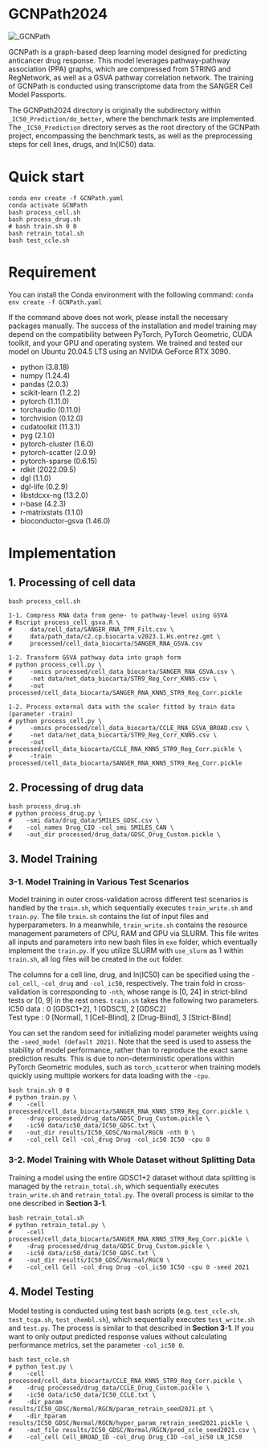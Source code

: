 # GCNPath2024

![_GCNPath](https://github.com/user-attachments/assets/15a24078-e7c7-429b-80a1-3a99ac64f361)

GCNPath is a graph-based deep learning model designed for predicting anticancer drug response. This model leverages pathway-pathway association (PPA) graphs, which are compressed from STRING and RegNetwork, as well as a GSVA pathway correlation network. The training of GCNPath is conducted using transcriptome data from the SANGER Cell Model Passports.

The GCNPath2024 directory is originally the subdirectory within ```_IC50_Prediction/do_better```, where the benchmark tests are implemented. The ```_IC50_Prediction``` directory serves as the root directory of the GCNPath project, encompassing the benchmark tests, as well as the preprocessing steps for cell lines, drugs, and ln(IC50) data.

# Quick start
```
conda env create -f GCNPath.yaml
conda activate GCNPath
bash process_cell.sh
bash process_drug.sh
# bash train.sh 0 0
bash retrain_total.sh
bash test_ccle.sh
```

# Requirement
You can install the Conda environment with the following command:
```conda env create -f GCNPath.yaml```

If the command above does not work, please install the necessary packages manually. The success of the installation and model training may depend on the compatibility between PyTorch, PyTorch Geometric, CUDA toolkit, and your GPU and operating system. We trained and tested our model on Ubuntu 20.04.5 LTS using an NVIDIA GeForce RTX 3090.

* python (3.8.18)
* numpy (1.24.4)
* pandas (2.0.3)
* scikit-learn (1.2.2)
* pytorch (1.11.0)
* torchaudio (0.11.0)
* torchvision (0.12.0)
* cudatoolkit (11.3.1)
* pyg (2.1.0)
* pytorch-cluster (1.6.0)
* pytorch-scatter (2.0.9)
* pytorch-sparse (0.6.15)
* rdkit (2022.09.5)
* dgl (1.1.0)
* dgl-life (0.2.9)
* libstdcxx-ng (13.2.0)
* r-base (4.2.3)
* r-matrixstats (1.1.0)
* bioconductor-gsva (1.46.0)

# Implementation

## 1. Processing of cell data
```
bash process_cell.sh

1-1. Compress RNA data from gene- to pathway-level using GSVA
# Rscript process_cell_gsva.R \
#     data/cell_data/SANGER_RNA_TPM_Filt.csv \
#     data/path_data/c2.cp.biocarta.v2023.1.Hs.entrez.gmt \
#     processed/cell_data_biocarta/SANGER_RNA_GSVA.csv

1-2. Transform GSVA pathway data into graph form
# python process_cell.py \
#     -omics processed/cell_data_biocarta/SANGER_RNA_GSVA.csv \
#     -net data/net_data_biocarta/STR9_Reg_Corr_KNN5.csv \
#     -out processed/cell_data_biocarta/SANGER_RNA_KNN5_STR9_Reg_Corr.pickle

1-2. Process external data with the scaler fitted by train data (parameter -train)
# python process_cell.py \
#     -omics processed/cell_data_biocarta/CCLE_RNA_GSVA_BROAD.csv \
#     -net data/net_data_biocarta/STR9_Reg_Corr_KNN5.csv \
#     -out processed/cell_data_biocarta/CCLE_RNA_KNN5_STR9_Reg_Corr.pickle \
#     -train processed/cell_data_biocarta/SANGER_RNA_KNN5_STR9_Reg_Corr.pickle
```

## 2. Processing of drug data
```
bash process_drug.sh
# python process_drug.py \
#    -smi data/drug_data/SMILES_GDSC.csv \
#    -col_names Drug_CID -col_smi SMILES_CAN \
#    -out_dir processed/drug_data/GDSC_Drug_Custom.pickle \
```

## 3. Model Training

### 3-1. Model Training in Various Test Scenarios
Model training in outer cross-validation across different test scenarios is handled by the ```train.sh```, which sequentially executes ```train_write.sh``` and ```train.py```. The file ```train.sh``` contains the list of input files and hyperparameters. In a meanwhile, ```train_write.sh``` contains the resource management parameters of CPU, RAM and GPU via SLURM. This file writes all inputs and parameters into new bash files in ```exe``` folder, which eventually implement the ```train.py```. If you utilize SLURM with ```use_slurm``` as 1 within  ```train.sh```, all log files will be created in the ```out``` folder.

The columns for a cell line, drug, and ln(IC50) can be specified using the ```-col_cell```, ```-col_drug``` and ```-col_ic50```, respectively. The train fold in cross-validation is corresponding to ```-nth```, whose range is [0, 24] in strict-blind tests or [0, 9] in the rest ones. ```train.sh``` takes the following two parameters.  
IC50 data : 0 [GDSC1+2], 1 [GDSC1], 2 [GDSC2]  
Test type : 0 [Normal], 1 [Cell-Blind], 2 [Drug-Blind], 3 [Strict-Blind]

You can set the random seed for initializing model parameter weights using the ```-seed_model (default 2021)```. Note that the seed is used to assess the stability of model performance, rather than to reproduce the exact same prediction results. This is due to non-deterministic operations within PyTorch Geometric modules, such as ```torch_scatter```or when training models quickly using multiple workers for data loading with the ```-cpu```.

```
bash train.sh 0 0
# python train.py \
#    -cell processed/cell_data_biocarta/SANGER_RNA_KNN5_STR9_Reg_Corr.pickle \
#    -drug processed/drug_data/GDSC_Drug_Custom.pickle \
#    -ic50 data/ic50_data/IC50_GDSC.txt \
#    -out_dir results/IC50_GDSC/Normal/RGCN -nth 0 \
#    -col_cell Cell -col_drug Drug -col_ic50 IC50 -cpu 0
```

### 3-2. Model Training with Whole Dataset without Splitting Data
Training a model using the entire GDSC1+2 dataset without data splitting is managed by the ```retrain_total.sh```, which sequentially executes ```train_write.sh``` and ```retrain_total.py```. The overall process is similar to the one described in **Section 3-1**. 

```
bash retrain_total.sh
# python retrain_total.py \
#    -cell processed/cell_data_biocarta/SANGER_RNA_KNN5_STR9_Reg_Corr.pickle \
#    -drug processed/drug_data/GDSC_Drug_Custom.pickle \
#    -ic50 data/ic50_data/IC50_GDSC.txt \
#    -out_dir results/IC50_GDSC/Normal/RGCN \
#    -col_cell Cell -col_drug Drug -col_ic50 IC50 -cpu 0 -seed 2021
```

## 4. Model Testing
Model testing is conducted using test bash scripts (e.g. ```test_ccle.sh```, ```test_tcga.sh```, ```test_chembl.sh```), which sequentially executes ```test_write.sh``` and ```test.py```. The process is similar to that described in **Section 3-1**. If you want to only output predicted response values without calculating performance metrics, set the parameter ```-col_ic50 0```.

```
bash test_ccle.sh
# python test.py \
#    -cell processed/cell_data_biocarta/CCLE_RNA_KNN5_STR9_Reg_Corr.pickle \
#    -drug processed/drug_data/CCLE_Drug_Custom.pickle \
#    -ic50 data/ic50_data/IC50_CCLE.txt \
#    -dir_param results/IC50_GDSC/Normal/RGCN/param_retrain_seed2021.pt \
#    -dir_hparam results/IC50_GDSC/Normal/RGCN/hyper_param_retrain_seed2021.pickle \
#    -out_file results/IC50_GDSC/Normal/RGCN/pred_ccle_seed2021.csv \
#    -col_cell Cell_BROAD_ID -col_drug Drug_CID -col_ic50 LN_IC50
```
